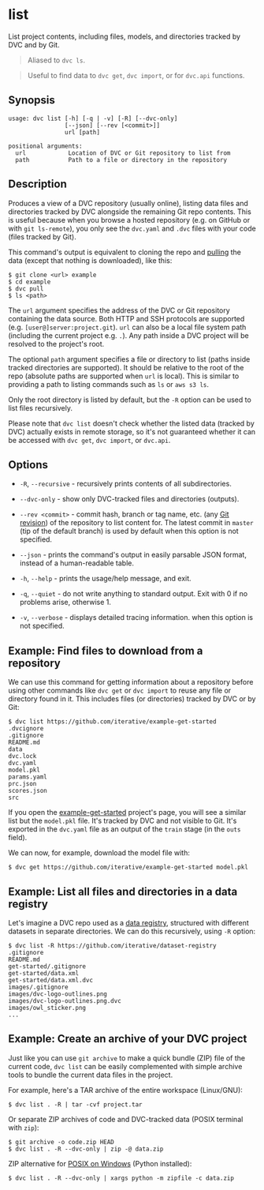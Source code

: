 # list

List project contents, including files, models, and directories tracked by DVC
and by Git.

> Aliased to `dvc ls`.

> Useful to find data to `dvc get`, `dvc import`, or for `dvc.api` functions.

## Synopsis

```usage
usage: dvc list [-h] [-q | -v] [-R] [--dvc-only]
                [--json] [--rev [<commit>]]
                url [path]

positional arguments:
  url            Location of DVC or Git repository to list from
  path           Path to a file or directory in the repository
```

## Description

Produces a view of a <abbr>DVC repository</abbr> (usually online), listing data
files and directories tracked by DVC alongside the remaining Git repo contents.
This is useful because when you browse a hosted repository (e.g. on GitHub or
with `git ls-remote`), you only see the `dvc.yaml` and `.dvc` files with your
code (files tracked by Git).

This command's output is equivalent to cloning the repo and
[pulling](/doc/command-reference/pull) the data (except that nothing is
downloaded), like this:

```dvc
$ git clone <url> example
$ cd example
$ dvc pull
$ ls <path>
```

The `url` argument specifies the address of the DVC or Git repository containing
the data source. Both HTTP and SSH protocols are supported (e.g.
`[user@]server:project.git`). `url` can also be a local file system path
(including the current project e.g. `.`). Any path inside a DVC project will be
resolved to the project's root.

The optional `path` argument specifies a file or directory to list (paths inside
tracked directories are supported). It should be relative to the root of the
repo (absolute paths are supported when `url` is local). This is similar to
providing a path to listing commands such as `ls` or `aws s3 ls`.

Only the root directory is listed by default, but the `-R` option can be used to
list files recursively.

Please note that `dvc list` doesn't check whether the listed data (tracked by
DVC) actually exists in remote storage, so it's not guaranteed whether it can be
accessed with `dvc get`, `dvc import`, or `dvc.api`.

## Options

- `-R`, `--recursive` - recursively prints contents of all subdirectories.

- `--dvc-only` - show only DVC-tracked files and directories
  (<abbr>outputs</abbr>).

- `--rev <commit>` - commit hash, branch or tag name, etc. (any
  [Git revision](https://git-scm.com/docs/revisions)) of the repository to list
  content for. The latest commit in `master` (tip of the default branch) is used
  by default when this option is not specified.
- `--json` - prints the command's output in easily parsable JSON format, instead
  of a human-readable table.

- `-h`, `--help` - prints the usage/help message, and exit.

- `-q`, `--quiet` - do not write anything to standard output. Exit with 0 if no
  problems arise, otherwise 1.

- `-v`, `--verbose` - displays detailed tracing information. when this option is
  not specified.

## Example: Find files to download from a repository

We can use this command for getting information about a repository before using
other commands like `dvc get` or `dvc import` to reuse any file or directory
found in it. This includes files (or directories) tracked by DVC or by Git:

```dvc
$ dvc list https://github.com/iterative/example-get-started
.dvcignore
.gitignore
README.md
data
dvc.lock
dvc.yaml
model.pkl
params.yaml
prc.json
scores.json
src
```

If you open the
[example-get-started](https://github.com/iterative/example-get-started)
project's page, you will see a similar list but the `model.pkl` file. It's
tracked by DVC and not visible to Git. It's exported in the `dvc.yaml` file as
an output of the `train` stage (in the `outs` field).

We can now, for example, download the model file with:

```dvc
$ dvc get https://github.com/iterative/example-get-started model.pkl
```

## Example: List all files and directories in a data registry

Let's imagine a DVC repo used as a
[data registry](/doc/use-cases/data-registries#using-registries), structured
with different datasets in separate directories. We can do this recursively,
using `-R` option:

```dvc
$ dvc list -R https://github.com/iterative/dataset-registry
.gitignore
README.md
get-started/.gitignore
get-started/data.xml
get-started/data.xml.dvc
images/.gitignore
images/dvc-logo-outlines.png
images/dvc-logo-outlines.png.dvc
images/owl_sticker.png
...
```

## Example: Create an archive of your DVC project

Just like you can use `git archive` to make a quick bundle (ZIP) file of the
current code, `dvc list` can be easily complemented with simple archive tools to
bundle the current data files in the project.

For example, here's a TAR archive of the entire <abbr>workspace</abbr>
(Linux/GNU):

```dvc
$ dvc list . -R | tar -cvf project.tar
```

Or separate ZIP archives of code and DVC-tracked data (POSIX terminal with
`zip`):

```
$ git archive -o code.zip HEAD
$ dvc list . -R --dvc-only | zip -@ data.zip
```

ZIP alternative for [POSIX on Windows](/doc/user-guide/running-dvc-on-windows)
(Python installed):

```dvc
$ dvc list . -R --dvc-only | xargs python -m zipfile -c data.zip
```
